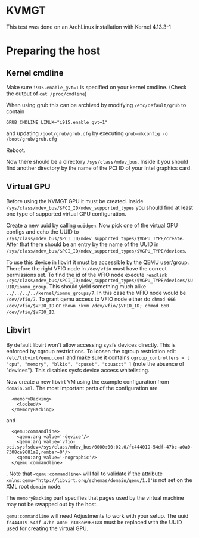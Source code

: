 KVMGT
=====

This test was done on an ArchLinux installation with Kernel 4.13.3-1

# Preparing the host

## Kernel cmdline

Make sure ```i915.enable_gvt=1``` is specified on your kernel cmdline. (Check the output of ```cat /proc/cmdline```)

When using grub this can be archived by modifying ```/etc/default/grub``` to contain

```
GRUB_CMDLINE_LINUX="i915.enable_gvt=1"
```

and updating ```/boot/grub/grub.cfg``` by executing ```grub-mkconfig -o /boot/grub/grub.cfg```

Reboot.

Now there should be a directory ```/sys/class/mdev_bus```. Inside it you should find another directory by the
name of the PCI ID of your Intel graphics card.

## Virtual GPU

Before using the KVMGT GPU it must be created. Inside ```/sys/class/mdev_bus/$PCI_ID/mdev_supported_types``` you should find at least one type of supported virtual GPU configuration.

Create a new uuid by calling ```uuidgen```. Now pick one of the virtual GPU configs and echo the UUID to ```/sys/class/mdev_bus/$PCI_ID/mdev_supported_types/$VGPU_TYPE/create```. After that there should be an entry by the name of the UUID in ```/sys/class/mdev_bus/$PCI_ID/mdev_supported_types/$VGPU_TYPE/devices```.

To use this device in libvirt it must be accessible by the QEMU user/group. Therefore the right VFIO node in ```/dev/vfio``` must have the correct permissions set. To find the id of the VFIO node execute ```readlink /sys/class/mdev_bus/$PCI_ID/mdev_supported_types/$VGPU_TYPE/devices/$UUID/iommu_group```. This should yield something much alike ```../../../../kernel/iommu_groups/7```. In this case the VFIO node would be ```/dev/vfio/7```. To grant qemu access to VFIO node either do ```chmod 666 /dev/vfio/$VFIO_ID``` or ```chown :kvm /dev/vfio/$VFIO_ID; chmod 660 /dev/vfio/$VFIO_ID```.

## Libvirt

By default libvirt won't allow accessing sysfs devices directly. This is enforced by cgroup restrictions. To loosen the cgroup restriction edit ```/etc/libvirt/qemu.conf``` and make sure it contains ```cgroup_controllers = [ "cpu", "memory", "blkio", "cpuset", "cpuacct" ]``` (note the absence of "devices"). This disables sysfs device access whitelisting.

Now create a new libvirt VM using the example configuration from ```domain.xml```. The most important parts of the configuration are
```
  <memoryBacking>
    <locked/>
  </memoryBacking>
```

and

```
  <qemu:commandline>
    <qemu:arg value='-device'/>
    <qemu:arg value='vfio-pci,sysfsdev=/sys/class/mdev_bus/0000:00:02.0/fc444019-54df-47bc-a0a0-7308ce9681a8,rombar=0'/>
    <qemu:arg value='-nographic'/>
  </qemu:commandline>
```
.
Note that ```<qemu:commandline>``` will fail to validate if the attribute ```xmlns:qemu='http://libvirt.org/schemas/domain/qemu/1.0'```is not set on the XML root ```domain``` node.

The ```memoryBacking``` part specifies that pages used by the virtual machine may not be swapped out by the host.

```qemu:commandline``` will need Adjustments to work with your setup. The uuid ```fc444019-54df-47bc-a0a0-7308ce9681a8``` must be replaced with the UUID used for creating the virtual GPU.
